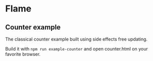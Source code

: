 # Flame

## Counter example

The classical counter example built using side effects free updating.

Build it with `npm run example-counter` and open counter.html on your favorite browser.